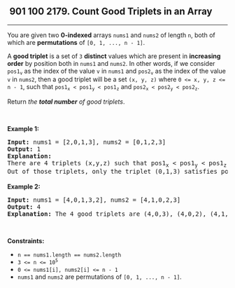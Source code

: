 <h2> 901 100
2179. Count Good Triplets in an Array</h2><hr><div><p>You are given two <strong>0-indexed</strong> arrays <code>nums1</code> and <code>nums2</code> of length <code>n</code>, both of which are <strong>permutations</strong> of <code>[0, 1, ..., n - 1]</code>.</p>

<p>A <strong>good triplet</strong> is a set of <code>3</code> <strong>distinct</strong> values which are present in <strong>increasing order</strong> by position both in <code>nums1</code> and <code>nums2</code>. In other words, if we consider <code>pos1<sub>v</sub></code> as the index of the value <code>v</code> in <code>nums1</code> and <code>pos2<sub>v</sub></code> as the index of the value <code>v</code> in <code>nums2</code>, then a good triplet will be a set <code>(x, y, z)</code> where <code>0 &lt;= x, y, z &lt;= n - 1</code>, such that <code>pos1<sub>x</sub> &lt; pos1<sub>y</sub> &lt; pos1<sub>z</sub></code> and <code>pos2<sub>x</sub> &lt; pos2<sub>y</sub> &lt; pos2<sub>z</sub></code>.</p>

<p>Return <em>the <strong>total number</strong> of good triplets</em>.</p>

<p>&nbsp;</p>
<p><strong class="example">Example 1:</strong></p>

<pre><strong>Input:</strong> nums1 = [2,0,1,3], nums2 = [0,1,2,3]
<strong>Output:</strong> 1
<strong>Explanation:</strong> 
There are 4 triplets (x,y,z) such that pos1<sub>x</sub> &lt; pos1<sub>y</sub> &lt; pos1<sub>z</sub>. They are (2,0,1), (2,0,3), (2,1,3), and (0,1,3). 
Out of those triplets, only the triplet (0,1,3) satisfies pos2<sub>x</sub> &lt; pos2<sub>y</sub> &lt; pos2<sub>z</sub>. Hence, there is only 1 good triplet.
</pre>

<p><strong class="example">Example 2:</strong></p>

<pre><strong>Input:</strong> nums1 = [4,0,1,3,2], nums2 = [4,1,0,2,3]
<strong>Output:</strong> 4
<strong>Explanation:</strong> The 4 good triplets are (4,0,3), (4,0,2), (4,1,3), and (4,1,2).
</pre>

<p>&nbsp;</p>
<p><strong>Constraints:</strong></p>

<ul>
	<li><code>n == nums1.length == nums2.length</code></li>
	<li><code>3 &lt;= n &lt;= 10<sup>5</sup></code></li>
	<li><code>0 &lt;= nums1[i], nums2[i] &lt;= n - 1</code></li>
	<li><code>nums1</code> and <code>nums2</code> are permutations of <code>[0, 1, ..., n - 1]</code>.</li>
</ul>
</div>